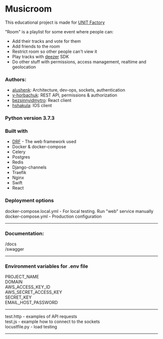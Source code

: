 
# Musicroom

This educational project is made for [UNIT Factory](https://unit.ua/)

"Room" is a playlist for some event where people can:
* Add their tracks and vote for them
* Add friends to the room
* Restrict room so other people can't view it
* Play tracks with [deezer](https://www.deezer.com) SDK
* Do other stuff with permissions, access management, realtime and geolocation

### Authors:

* [alushenk](https://github.com/alushenk): Architecture, dev-ops, sockets, authentication
* [v-horbachuk](https://github.com/v-horbachuk): REST API, permissions & authorization
* [bezsinnyidmytro](https://github.com/bezsinnyidmytro): React client
* [hshakula](https://github.com/hshakula): IOS client

### Python version 3.7.3

### Built with
* [DRF](https://www.django-rest-framework.org) - The web framework used
* Docker & docker-compose
* Celery
* Postgres
* Redis
* Django-channels
* Traefik
* Nginx
* Swift
* React


### Deployment options

docker-compose.local.yml - For local testing. Run "web" service manually  
docker-compose.yml - Production configuration

---

### Documentation:
/docs  
/swagger  

--- 

### Environment variables for .env file
PROJECT_NAME  
DOMAIN  
AWS_ACCESS_KEY_ID  
AWS_SECRET_ACCESS_KEY  
SECRET_KEY  
EMAIL_HOST_PASSWORD

---

test.http - examples of API requests  
test.js - example how to connect to the sockets  
locustfile.py - load testing  

---

